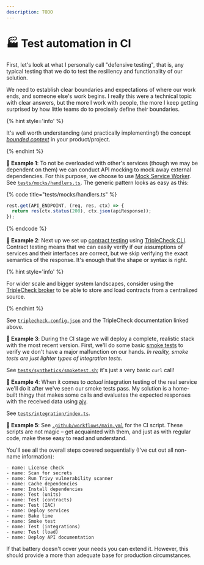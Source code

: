 ```yaml
---
description: TODO
---
```


# 🏭 Test automation in CI

First, let's look at what I personally call "defensive testing", that is, any typical testing that we do to test the resiliency and functionality of our solution.

We need to establish clear boundaries and expectations of where our work ends, and someone else's work begins. I really this were a technical topic with clear answers, but the more I work with people, the more I keep getting surprised by how little teams do to precisely define their boundaries.

{% hint style='info' %}

It's well worth understanding (and practically implementing!) the concept [_bounded context_](https://martinfowler.com/bliki/BoundedContext.html) in your product/project.

{% endhint %}

**🎯 Example 1**: To not be overloaded with other's services (though we may be dependent on them) we can conduct API mocking to mock away external dependencies. For this purpose, we choose to use [Mock Service Worker](https://mswjs.io). See [`tests/mocks/handlers.ts`](https://github.com/mikaelvesavuori/better-apis-workshop/blob/main/tests/mocks/handlers.ts). The generic pattern looks as easy as this:

{% code title="tests/mocks/handlers.ts" %}

```typescript
rest.get(API_ENDPOINT, (req, res, ctx) => {
  return res(ctx.status(200), ctx.json(apiResponse));
});
```

{% endcode %}

**🎯 Example 2**: Next up we set up [contract testing](https://sqa.stackexchange.com/a/42064) using [TripleCheck CLI](https://github.com/mikaelvesavuori/triplecheck-cli). Contract testing means that we can easily verify if our assumptions of services and their interfaces are correct, but we skip verifying the exact semantics of the response. It's enough that the shape or syntax is right.

{% hint style='info' %}

For wider scale and bigger system landscapes, consider using the [TripleCheck broker](https://github.com/mikaelvesavuori/triplecheck-broker) to be able to store and load contracts from a centralized source.

{% endhint %}

See [`triplecheck.config.json`](https://github.com/mikaelvesavuori/better-apis-workshop/blob/main/triplecheck.config.json) and the TripleCheck documentation linked above.

**🎯 Example 3**: During the CI stage we will deploy a complete, realistic stack with the most recent version. First, we'll do some basic [smoke tests](<https://en.wikipedia.org/wiki/Smoke_testing_(software)>) to verify we don't have a major malfunction on our hands. _In reality, smoke tests are just lighter types of integration tests._

See [`tests/synthetics/smoketest.sh`](https://github.com/mikaelvesavuori/better-apis-workshop/blob/main/tests/synthetics/smoketest.sh); it's just a very basic `curl` call!

**🎯 Example 4**: When it comes to _actual_ integration testing of the real service we'll do it after we've seen our smoke tests pass. My solution is a home-built thingy that makes some calls and evaluates the expected responses with the received data using [ajv](https://ajv.js.org).

See [`tests/integration/index.ts`](https://github.com/mikaelvesavuori/better-apis-workshop/blob/main/tests/integration/index.ts).

**🎯 Example 5**: See [`.github/workflows/main.yml`](https://github.com/mikaelvesavuori/better-apis-workshop/blob/main/.github/workflows/main.yml) for the CI script. These scripts are not magic – get acquainted with them, and just as with regular code, make these easy to read and understand.

You'll see all the overall steps covered sequentially (I've cut out all non-name information):

```
- name: License check
- name: Scan for secrets
- name: Run Trivy vulnerability scanner
- name: Cache dependencies
- name: Install dependencies
- name: Test (units)
- name: Test (contracts)
- name: Test (IAC)
- name: Deploy services
- name: Bake time
- name: Smoke test
- name: Test (integrations)
- name: Test (load)
- name: Deploy API documentation
```

If that battery doesn't cover your needs you can extend it. However, this should provide a more than adequate base for production circumstances.
